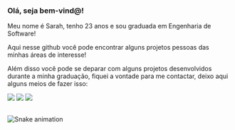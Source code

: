 ### Olá, seja bem-vind@!

Meu nome é Sarah, tenho 23 anos e sou graduada em Engenharia de Software! 

Aqui nesse github você pode encontrar alguns projetos pessoas das minhas áreas de interesse!

Além disso você pode se deparar com alguns projetos desenvolvidos durante a minha graduação, fiquei a vontade para me contactar, deixo aqui alguns meios de fazer isso:

<div> 
  <a href="https://www.instagram.com/sarahalveschagas/" target="_blank"><img src="https://img.shields.io/badge/-Instagram-%23E4405F?style=for-the-badge&logo=instagram&logoColor=white" target="_blank"></a>
  <a href = "mailto:sarahalveschagas@gmail.com"><img src="https://img.shields.io/badge/-Gmail-%23333?style=for-the-badge&logo=gmail&logoColor=white" target="_blank"></a>
  <a href="www.linkedin.com/in/sarah-alves-chagas" target="_blank"><img src="https://img.shields.io/badge/-LinkedIn-%230077B5?style=for-the-badge&logo=linkedin&logoColor=white" target="_blank"></a> 
</div>

## 

<div>
  
![Snake animation](https://github.com/sarahalvesc/sarahalvesc/blob/output/github-contribution-grid-snake.svg)

</div>
